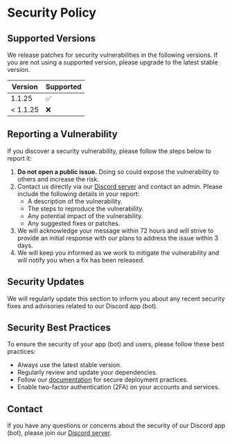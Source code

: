 # Security Policy

## Supported Versions

We release patches for security vulnerabilities in the following versions. If you are not using a supported version, please upgrade to the latest stable version.

| Version  | Supported |
| -------- | --------- |
| 1.1.25   | ✅        |
| < 1.1.25 | ❌        |

## Reporting a Vulnerability

If you discover a security vulnerability, please follow the steps below to report it:

1. **Do not open a public issue.** Doing so could expose the vulnerability to others and increase the risk.
2. Contact us directly via our [Discord server](https://discord.com/invite/3Rg6tN5A7Q) and contact an admin. Please include the following details in your report:
   - A description of the vulnerability.
   - The steps to reproduce the vulnerability.
   - Any potential impact of the vulnerability.
   - Any suggested fixes or patches.
3. We will acknowledge your message within 72 hours and will strive to provide an initial response with our plans to address the issue within 3 days.
4. We will keep you informed as we work to mitigate the vulnerability and will notify you when a fix has been released.

## Security Updates

We will regularly update this section to inform you about any recent security fixes and advisories related to our Discord app (bot).

## Security Best Practices

To ensure the security of your app (bot) and users, please follow these best practices:

- Always use the latest stable version.
- Regularly review and update your dependencies.
- Follow our [documentation](link-to-documentation) for secure deployment practices.
- Enable two-factor authentication (2FA) on your accounts and services.

## Contact

If you have any questions or concerns about the security of our Discord app (bot), please join our [Discord server](https://discord.com/invite/3Rg6tN5A7Q).
